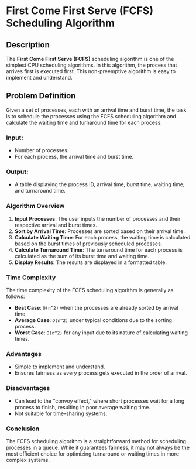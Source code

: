 # First Come First Serve (FCFS) Scheduling Algorithm

## Description

The **First Come First Serve (FCFS)** scheduling algorithm is one of the simplest CPU scheduling algorithms. In this algorithm, the process that arrives first is executed first. This non-preemptive algorithm is easy to implement and understand.

## Problem Definition

Given a set of processes, each with an arrival time and burst time, the task is to schedule the processes using the FCFS scheduling algorithm and calculate the waiting time and turnaround time for each process.

### Input:

- Number of processes.
- For each process, the arrival time and burst time.

### Output:

- A table displaying the process ID, arrival time, burst time, waiting time, and turnaround time.

### Algorithm Overview

1. **Input Processes**: The user inputs the number of processes and their respective arrival and burst times.
2. **Sort by Arrival Time**: Processes are sorted based on their arrival time.
3. **Calculate Waiting Time**: For each process, the waiting time is calculated based on the burst times of previously scheduled processes.
4. **Calculate Turnaround Time**: The turnaround time for each process is calculated as the sum of its burst time and waiting time.
5. **Display Results**: The results are displayed in a formatted table.

### Time Complexity

The time complexity of the FCFS scheduling algorithm is generally as follows:

- **Best Case**: `O(n^2)` when the processes are already sorted by arrival time.
- **Average Case**: `O(n^2)` under typical conditions due to the sorting process.
- **Worst Case**: `O(n^2)` for any input due to its nature of calculating waiting times.

### Advantages

- Simple to implement and understand.
- Ensures fairness as every process gets executed in the order of arrival.

### Disadvantages

- Can lead to the "convoy effect," where short processes wait for a long process to finish, resulting in poor average waiting time.
- Not suitable for time-sharing systems.

### Conclusion

The FCFS scheduling algorithm is a straightforward method for scheduling processes in a queue. While it guarantees fairness, it may not always be the most efficient choice for optimizing turnaround or waiting times in more complex systems.

